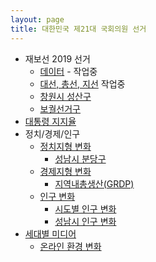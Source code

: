```yaml
---
layout: page
title: 대한민국 제21대 국회의원 선거
---
```



- 재보선 2019 선거
    - [데이터](by_election_data.html) - 작업중
    - [대선, 총선, 지선](by_election_major_election.html) 작업중
    - [창원시 성산구](by_election_precinct_changwon.html)    
    - [보궐선거구](by_election_precinct.html)
- [대통령 지지율](president_approval_survey.html)
- 정치/경제/인구
    - [정치지형 변화](election_politics.html)
        - [성남시 분당구](election_politics_votes.html)
    - [경제지형 변화](election_economics.html)
        - [지역내총생산(GRDP)](election_grdp.html)
    - [인구 변화](election_population_pyramid.html)
        - [시도별 인구 변화](election_province_population.html)
        - [성남시 인구 변화](election_sungnam_population.html)
- [세대별 미디어](election_media.html)
    - [온라인 환경 변화](election_online.html)